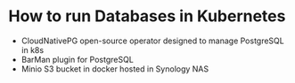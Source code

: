 # How to run Databases in Kubernetes

 - CloudNativePG open-source operator designed to manage PostgreSQL in k8s
 - BarMan plugin for PostgreSQL
 - Minio S3 bucket in docker hosted in Synology NAS
